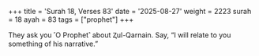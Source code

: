 +++
title = 'Surah 18, Verses 83'
date = '2025-08-27'
weight = 2223
surah = 18
ayah = 83
tags = ["prophet"]
+++

They ask you ˹O Prophet˺ about Ⱬul-Qarnain. Say, “I will relate to you something of his narrative.”